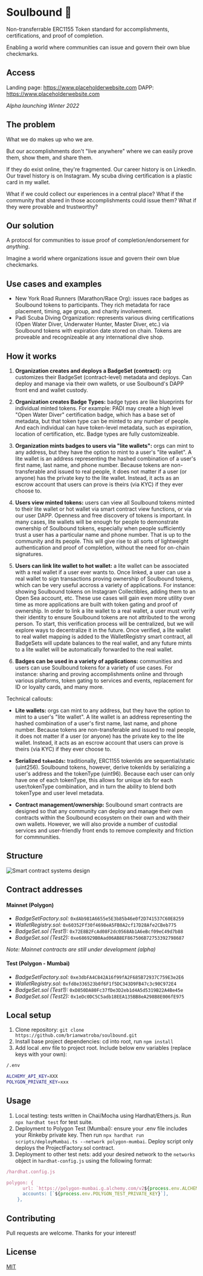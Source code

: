 # Soulbound 🪪

Non-transferrable ERC1155 Token standard for accomplishments, certifications, and proof of completion.

Enabling a world where communities can issue and govern their own blue checkmarks.

## Access

Landing page: https://www.placeholderwebsite.com
DAPP: https://www.placeholderwebsite.com

_Alpha launching Winter 2022_

## The problem

What we do makes up who we are.

But our accomplishments don't "live anywhere" where we can easily prove them, show them, and share them.

If they do exist online, they're fragmented. Our career history is on LinkedIn. Our travel history is on Instagram. My scuba diving certification is a plastic card in my wallet.

What if we could collect our experiences in a central place? What if the community that shared in those accomplishments could issue them? What if they were provable and trustworthy?

## Our solution

A protocol for communities to issue proof of completion/endorsement for _anything_.

Imagine a world where organizations issue and govern their own blue checkmarks.

## Use cases and examples

- New York Road Runners (Marathon/Race Org): issues race badges as Soulbound tokens to participants. They rich metadata for race placement, timing, age group, and charity involvement.
- Padi Scuba Diving Organization: represents various diving certifications (Open Water Diver, Underwater Hunter, Master Diver, etc.) via Soulbound tokens with expiration date stored on chain. Tokens are proveable and recognizeable at any international dive shop.

## How it works

1. **Organization creates and deploys a BadgeSet (contract):** org customizes their BadgeSet (contract-level) metadata and deploys. Can deploy and manage via their own wallets, or use Soulbound's DAPP front end and wallet custody.

2. **Organization creates Badge Types:** badge types are like blueprints for individual minted tokens. For example: PADI may create a high level "Open Water Diver" certification badge, which has a base set of metadata, but that token type can be minted to any number of people. And each individual can have token-level metadata, such as expiration, location of certification, etc. Badge types are fully customizeable.

3. **Organization mints badges to users via "lite wallets":** orgs can mint to any address, but they have the option to mint to a user's "lite wallet". A lite wallet is an address representing the hashed combination of a user's first name, last name, and phone number. Because tokens are non-transferable and issued to real people, it does not matter if a user (or anyone) has the private key to the lite wallet. Instead, it acts as an escrow account that users can prove is theirs (via KYC) if they ever choose to.

4. **Users view minted tokens:** users can view all Soulbound tokens minted to their lite wallet or hot wallet via smart contract view functions, or via our user DAPP. Openness and free discovery of tokens is important. In many cases, lite wallets will be enough for people to demonstrate ownership of Soulbound tokens, especially when people sufficiently trust a user has a particular name and phone number. That is up to the community and its people. This will give rise to all sorts of lightweight authentication and proof of completion, without the need for on-chain signatures.

5. **Users can link lite wallet to hot wallet:** a lite wallet can be associated with a real wallet if a user ever wants to. Once linked, a user can use a real wallet to sign transactions proving ownership of Soulbound tokens, which can be very useful accross a variety of applications. For instance: showing Soulbound tokens on Instagram Collectibles, adding them to an Open Sea account, etc. These use cases will gain even more utility over time as more applications are built with token gating and proof of ownership. In order to link a lite wallet to a real wallet, a user must verify their identity to ensure Soulbound tokens are not attributed to the wrong person. To start, this verification process will be centralized, but we will explore ways to decentralize it in the future. Once verified, a lite wallet to real wallet mapping is added to the WalletRegistry smart contract, all BadgeSets will update balances to the real wallet, and any future mints to a lite wallet will be automatically forwarded to the real wallet.

6. **Badges can be used in a variety of applications:** communities and users can use Soulbound tokens for a variety of use cases. For instance: sharing and proving accomplishments online and through various platforms, token gating to services and events, replacement for ID or loyalty cards, and many more.

Technical callouts:

- **Lite wallets:** orgs can mint to any address, but they have the option to mint to a user's "lite wallet". A lite wallet is an address representing the hashed combination of a user's first name, last name, and phone number. Because tokens are non-transferable and issued to real people, it does not matter if a user (or anyone) has the private key to the lite wallet. Instead, it acts as an escrow account that users can prove is theirs (via KYC) if they ever choose to.

- **Serialized `tokenIds`:** traditionally, ERC1155 tokenIds are sequential/static (uint256). Soulbound tokens, however, derive tokenIds by serializing a user's address and the tokenType (uint96). Because each user can only have one of each tokenType, this allows for unique ids for each user/tokenType combination, and in turn the ability to blend both tokenType and user level metadata.

- **Contract management/ownership:** Soulbound smart contracts are designed so that any community can deploy and manage their own contracts within the Soulbound ecosystem on their own and with their own wallets. However, we will also provide a number of custodial services and user-friendly front ends to remove complexity and friction for commnunities.

## Structure

![Smart contract systems design](https://brianwatroba.s3.amazonaws.com/soulboundsc4.png)

## Contract addresses

#### Mainnet (Polygon)

- _BadgeSetFactory.sol:_ `0xdAb981A6655e5E3b85b46e0f2D741537C60E8259`
- _WalletRegistry.sol:_ `0x60352Ff30f4698eA5FB0A2cf17D28Afe2CBeb775`
- _BadgeSet.sol (Test1):_ `0x72E8B2FcAd08F2dc0568Ab1A6eBcf09eC49d7b88`
- _BadgeSet.sol (Test2):_ `0xe686929B0Aad06AB8EF867506B72753392798687`

_Note: Mainnet contracts are still under development (alpha)_

#### Test (Polygon - Mumbai)

- _BadgeSetFactory.sol:_ `0xe3dbFA4C842A16f99fA2F685B72937C759E3e2E6`
- _WalletRegistry.sol:_ `0xfd8e336523b0f6F1f5DC343D9FB47c3c90C972E4`
- _BadgeSet.sol (Test1):_ `0xD850DA80Fc37fDe3D2eb1d4A5d5319B22A4Be45e`
- _BadgeSet.sol (Test2):_ `0x1eDc0DC5C5adb18EEA135BB8eA298B8E006fE975`

## Local setup

1. Clone repository: `git clone https://github.com/brianwatroba/soulbound.git`
2. Install base project dependencies: cd into root, run `npm install`
3. Add local .env file to project root. Include below env variables (replace keys with your own):

```bash
/.env

ALCHEMY_API_KEY=XXX
POLYGON_PRIVATE_KEY=xxx
```

## Usage

1. Local testing: tests written in Chai/Mocha using Hardhat/Ethers.js. Run `npx hardhat test` for test suite.
2. Deployment to Polygon Test (Mumbai): ensure your .env file includes your Rinkeby private key. Then run `npx hardhat run scripts/deployMumbai.ts --network polygon-mumbai`. Deploy script only deploys the ProjectFactory.sol contract.
3. Deployment to other test nets: add your desired network to the `networks` object in `hardhat-config.js` using the following format:

```javascript
/hardhat.config.js

polygon: {
      url: `https://polygon-mumbai.g.alchemy.com/v2${process.env.ALCHEMY_API_KEY}`,
      accounts: [`${process.env.POLYGON_TEST_PRIVATE_KEY}`],
    },
```

## Contributing

Pull requests are welcome. Thanks for your interest!

## License

[MIT](https://choosealicense.com/licenses/mit/)
